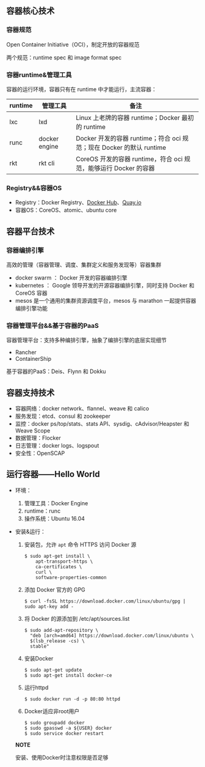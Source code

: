 ## 容器核心技术

### 容器规范

Open Container Initiative（OCI），制定开放的容器规范

两个规范：runtime spec 和 image format spec

### 容器runtime&管理工具

容器的运行环境，容器只有在 runtime 中才能运行，主流容器：

| runtime | 管理工具          | 备注                                       |
| ------- | ------------- | ---------------------------------------- |
| lxc     | lxd           | Linux 上老牌的容器 runtime；Docker 最初的 runtime  |
| runc    | docker engine | Docker 开发的容器 runtime；符合 oci 规范；现在 Docker 的默认 runtime |
| rkt     | rkt cli       | CoreOS 开发的容器 runtime，符合 oci 规范，能够运行 Docker 的容器 |

### Registry&&容器OS

- Registry：Docker Registry、[Docker Hub]([https://hub.docker.com]())、[Quay.io](https://quay.io/)
- 容器OS：CoreOS、atomic、ubuntu core

## 容器平台技术

### 容器编排引擎

高效的管理（容器管理、调度、集群定义和服务发现等）容器集群

- docker swarm ： Docker 开发的容器编排引擎
- kubernetes ： Google 领导开发的开源容器编排引擎，同时支持 Docker 和 CoreOS 容器
- mesos 是一个通用的集群资源调度平台，mesos 与 marathon 一起提供容器编排引擎功能

### 容器管理平台&&基于容器的PaaS

容器管理平台：支持多种编排引擎，抽象了编排引擎的底层实现细节

- Rancher
- ContainerShip

基于容器的PaaS：Deis、Flynn 和 Dokku

## 容器支持技术

- 容器网络：docker network、flannel、weave 和 calico
- 服务发现：etcd、consul 和 zookeeper
- 监控：docker ps/top/stats、stats API、sysdig、cAdvisor/Heapster 和 Weave Scope
- 数据管理：Flocker
- 日志管理：docker logs、logspout
- 安全性：OpenSCAP


## 运行容器——Hello World

- 环境：

  1. 管理工具：Docker Engine
  2. runtime：runc
  3. 操作系统：Ubuntu 16.04

- 安装&运行：

  1. 安装包，允许 `apt` 命令 HTTPS 访问 Docker 源

     ```shell
     $ sudo apt-get install \
         apt-transport-https \
         ca-certificates \
         curl \
         software-properties-common
     ```

  2. 添加 Docker 官方的 GPG

     `$ curl -fsSL https://download.docker.com/linux/ubuntu/gpg | sudo apt-key add -`

  3. 将 Docker 的源添加到 /etc/apt/sources.list

     ```shell
     $ sudo add-apt-repository \
       "deb [arch=amd64] https://download.docker.com/linux/ubuntu \
       $(lsb_release -cs) \
       stable"
     ```

  4. 安装Docker

     ```shell
     $ sudo apt-get update
     $ sudo apt-get install docker-ce
     ```

  5. 运行httpd

     ```shell
     $ sudo docker run -d -p 80:80 httpd
     ```

  6. Docker适应非root用户

     ```shell
     $ sudo groupadd docker
     $ sudo gpasswd -a ${USER} docker
     $ sudo service docker restart
     ```

  **NOTE**

  安装、使用Docker时注意权限是否足够